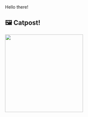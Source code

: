 Hello there!



## 🖼️ Catpost!

<sub>
    <img src="https://cdn2.thecatapi.com/images/19r.gif" height="256">
</sub>


